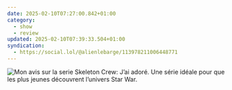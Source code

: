 ```yaml
---
date: 2025-02-10T07:27:00.842+01:00
category:
  - show
  - review
updated: 2025-02-10T07:39:33.504+01:00
syndication:
  - https://social.lol/@alienlebarge/113978211006448771
---
```


![Mon avis sur la serie Skeleton Crew: J’ai adoré. Une série idéale pour que les plus jeunes découvrent l’univers Star War.](https://alienlebarge.ch/media/photos/2025/02/10/img-6588.jpg)
